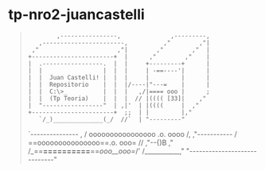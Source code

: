 # tp-nro2-juancastelli
>             ,----------------,              ,---------,
>        ,-----------------------,          ,"        ,"|
>      ,"                      ,"|        ,"        ,"  |
>     +-----------------------+  |      ,"        ,"    |
>     |  .-----------------.  |  |     +---------+      |
>     |  |                 |  |  |     | -==----'|      |
>     |  |  Juan Castelli! |  |  |     |         |      |
>     |  |  Repositorio    |  |  |/----|"---=    |      |
>     |  |  C:\>_          |  |  |   ,/|==== ooo |      ;
>     |  |  (Tp Teoria)    |  |  |  // |(((( [33]|    ,"
>     |  "-----------------"  | ,|'  | |((((     |  ,"
>     +-----------------------+  ;;  | |         |,"   
>        `/_)______________(_/  //`  | "---------"
>    `---------------   ,
>   /  oooooooooooooooo  .o.  oooo /,   \,"-----------
>  / ==ooooooooooooooo==.o.  ooo= //   ,"\--{)B     ,"
> /_==__==========__==_ooo__ooo=_/'   /___________,"
> "-----------------------------"
